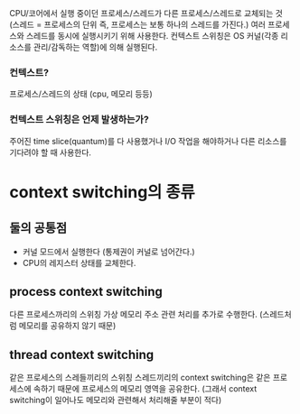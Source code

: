 CPU/코어에서 실행 중이던 프로세스/스레드가 다른 프로세스/스레드로 교체되는 것 (스레드 = 프로세스의 단위 즉, 프로세스는 보통 하나의 스레드를 가진다.)
여러 프로세스와 스레드를 동시에 실행시키기 위해 사용한다.
컨텍스트 스위칭은 OS 커널(각종 리소스를 관리/감독하는 역할)에 의해 실행된다.
### 컨텍스트?
프로세스/스레드의 상태 (cpu, 메모리 등등)
### 컨텍스트 스위칭은 언제 발생하는가?
주어진 time slice(quantum)를 다 사용했거나 I/O 작업을 해야하거나 다른 리소스를 기다려야 할 때 사용한다.
# context switching의 종류
## 둘의 공통점 
- 커널 모드에서 실행한다 (통제권이 커널로 넘어간다.)
- CPU의 레지스터 상태를 교체한다.
## process context switching
다른 프로세스까리의 스위칭
가상 메모리 주소 관련 처리를 추가로 수행한다. (스레드처럼 메모리를 공유하지 않기 때문)
## thread context switching
같은 프로세스의 스레들끼리의 스위칭
스레드끼리의 context switching은 같은 프로세스에 속하기 때문에 프로세스의 메모리 영역을 공유한다. (그래서 context switching이 일어나도 메모리와 관련해서 처리해줄 부분이 적다)

